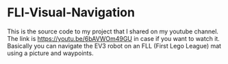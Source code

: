 # FLl-Visual-Navigation
This is the source code to my project that I shared on my youtube channel. The link is https://youtu.be/6bAVWOm49GU in case if you want to watch it. Basically you can navigate the EV3 robot on an FLL (First Lego League) mat using a picture and waypoints.
